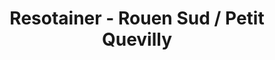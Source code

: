 ---
title: "Resotainer - Rouen Sud / Petit Quevilly"
url: /le-petit-quevilly/resotainer-rouen-sud-petit-quevilly/
shop: location de stockage
---